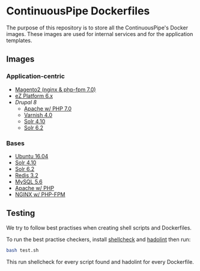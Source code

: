 # ContinuousPipe Dockerfiles

The purpose of this repository is to store all the ContinuousPipe's Docker images. These images are used for
internal services and for the application templates.

## Images

### Application-centric

- [Magento2 (nginx & php-fpm 7.0)](magento2-nginx/fpm-7.0)
- [eZ Platform 6.x](ez/6.x/)
- *Drupal 8*
    - [Apache w/ PHP 7.0](drupal8-apache/7.0)
    - [Varnish 4.0](drupal8-varnish/4.0/)
    - [Solr 4.10](drupal8-solr/4.10/)
    - [Solr 6.2](drupal8-solr/6.2/)

### Bases

- [Ubuntu 16.04](ubuntu/16.04/)
- [Solr 4.10](solr/4.10/)
- [Solr 6.2](solr/6.2/)
- [Redis 3.2](redis/3.2/)
- [MySQL 5.6](mysql/5.6/)
- [Apache w/ PHP](php-apache/)
- [NGINX w/ PHP-FPM](php-nginx/)

## Testing

We try to follow best practises when creating shell scripts and Dockerfiles.

To run the best practise checkers, install [shellcheck](https://github.com/koalaman/shellcheck) and
[hadolint](https://github.com/lukasmartinelli/hadolint) then run:

```bash
bash test.sh
```

This run shellcheck for every script found and hadolint for every Dockerfile.
